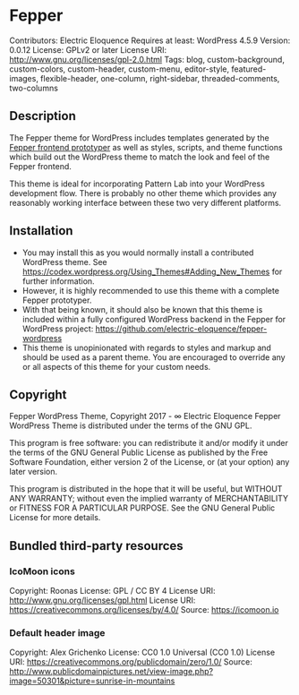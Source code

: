 # Fepper

Contributors: Electric Eloquence
Requires at least: WordPress 4.5.9
Version: 0.0.12
License: GPLv2 or later
License URI: http://www.gnu.org/licenses/gpl-2.0.html
Tags: blog, custom-background, custom-colors, custom-header, custom-menu, editor-style, featured-images, flexible-header, one-column, right-sidebar, threaded-comments, two-columns

## Description

The Fepper theme for WordPress includes templates generated by the 
[Fepper frontend prototyper](https://github.com/electric-eloquence/fepper-wordpress) 
as well as styles, scripts, and theme functions which build out the WordPress 
theme to match the look and feel of the Fepper frontend.

This theme is ideal for incorporating Pattern Lab into your WordPress 
development flow. There is probably no other theme which provides any 
reasonably working interface between these two very different platforms.

## Installation

* You may install this as you would normally install a contributed WordPress 
  theme. See https://codex.wordpress.org/Using_Themes#Adding_New_Themes 
  for further information.
* However, it is highly recommended to use this theme with a complete Fepper 
  prototyper.
* With that being known, it should also be known that this theme is included 
  within a fully configured WordPress backend in the Fepper for WordPress 
  project: https://github.com/electric-eloquence/fepper-wordpress 
* This theme is unopinionated with regards to styles and markup and should be 
  used as a parent theme. You are encouraged to override any or all aspects of 
  this theme for your custom needs.

## Copyright

Fepper WordPress Theme, Copyright 2017 - ∞ Electric Eloquence
Fepper WordPress Theme is distributed under the terms of the GNU GPL.

This program is free software: you can redistribute it and/or modify
it under the terms of the GNU General Public License as published by
the Free Software Foundation, either version 2 of the License, or
(at your option) any later version.

This program is distributed in the hope that it will be useful,
but WITHOUT ANY WARRANTY; without even the implied warranty of
MERCHANTABILITY or FITNESS FOR A PARTICULAR PURPOSE. See the
GNU General Public License for more details.

## Bundled third-party resources

### IcoMoon icons
Copyright: Roonas
License: GPL / CC BY 4
License URI: http://www.gnu.org/licenses/gpl.html
License URI: https://creativecommons.org/licenses/by/4.0/
Source: https://icomoon.io

### Default header image
Copyright: Alex Grichenko
License: CC0 1.0 Universal (CC0 1.0)
License URI: https://creativecommons.org/publicdomain/zero/1.0/
Source: http://www.publicdomainpictures.net/view-image.php?image=50301&picture=sunrise-in-mountains
